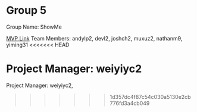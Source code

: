 # Group 5

Group Name: ShowMe

[MVP Link](https://docs.google.com/document/d/1cR_3NNY5u9KzVBlKElZn5hmTBh_5g3n_Zoh0svcOSWo/edit)
Team Members: andylp2, devl2, joshch2, muxuz2, nathanm9, yiming31
<<<<<<< HEAD
 
Project Manager: weiyiyc2
=======

Project Manager: weiyiyc2,
>>>>>>> 1d357dc4f87c54c030a5130e2cb776fd3a4cb049
